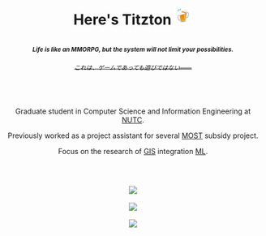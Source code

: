 <h1 align="center">Here's Titzton <img src="clinking_beer_mugs.gif" width="35"><p></p></h1>
<h4 align="center"><sub><em>Life is like an MMORPG, but the system will not limit your possibilities.</em></sub>
<h6 align="center"><strike><sup>これは、ゲームであっても遊びではない――</sup></strike></h6></h4>
<br>
<p align="center">Graduate student in Computer Science and Information Engineering at <a href="https://www.nutc.edu.tw">NUTC</a>.</p>
<p align="center">Previously worked as a project assistant for several <a href="https://www.most.gov.tw">MOST</a> subsidy project.</p>
<p align="center">Focus on the research of <a href="https://wikipedia.org/wiki/Geographic_information_system">GIS</a> integration <a href="https://wikipedia.org/wiki/Machine_learning">ML</a>.</p>
<h2></h2><br>
<p align="center">
  <a href="https://github.com/DenverCoder1/github-readme-streak-stats">
    <img src="https://github-readme-streak-stats.herokuapp.com/?user=titzton&theme=ayu-mirage"/>
  </a>
</p>
<p align="center">
  <a href="https://github.com/anuraghazra/github-readme-stats">
    <img src="https://github-readme-stats.vercel.app/api?username=titzton&theme=ayu-mirage&show_icons=true&count_private=true&hide=contribs"/>
  </a>
</p>
<p align="center">
  <a href="https://github.com/anuraghazra/github-readme-stats">
    <img src="https://github-readme-stats.vercel.app/api/wakatime?titzton=willianrod&theme=ayu-mirage&layout=compact"/>
  </a>
</p>
<br>
